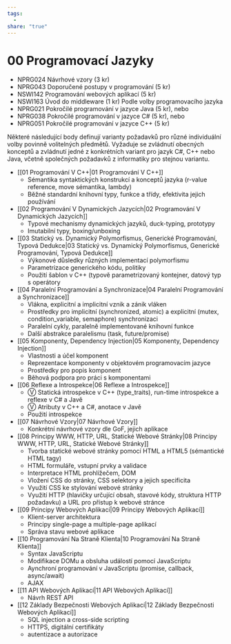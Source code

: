 ```yaml
---
tags:
  - 
share: "true"
---
```


# 00 Programovací Jazyky

- NPRG024 Návrhové vzory (3 kr)
- NPRG043 Doporučené postupy v programování (5 kr)
- NSWI142 Programování webových aplikací (5 kr)
- NSWI163 Úvod do middleware (1 kr)
Podle volby programovacího jazyka
- NPRG021 Pokročilé programování v jazyce Java (5 kr), nebo
- NPRG038 Pokročilé programování v jazyce C# (5 kr), nebo
- NPRG051 Pokročilé programování v jazyce C++ (5 kr)


Některé následující body definují varianty požadavků pro různé individuální volby povinně volitelných předmětů.
Vyžaduje se zvládnutí obecných konceptů a zvládnutí jedné z konkrétních variant pro jazyk C#, C++ nebo Java, včetně společných požadavků z informatiky pro stejnou variantu.

- [[01 Programování V C++|01 Programování V C++]] 
	- Sémantika syntaktických konstrukcí a konceptů jazyka (r-value reference, move sémantika, lambdy) 
	- Běžné standardní knihovní typy, funkce a třídy, efektivita jejich používání
- [[02 Programování V Dynamických Jazycích|02 Programování V Dynamických Jazycích]]
	- Typové mechanismy dynamických jazyků, duck-typing, prototypy
	- Imutabilní typy, boxing/unboxing
- [[03 Statický vs. Dynamický Polymorfismus, Generické Programování, Typová Dedukce|03 Statický vs. Dynamický Polymorfismus, Generické Programování, Typová Dedukce]]
	- Výkonové důsledky různých implementací polymorfismu
	- Parametrizace generického kódu, politiky
	- Použití šablon v C++ (typově parametrizovaný kontejner, datový typ s operátory
- [[04 Paralelní Programování a Synchronizace|04 Paralelní Programování a Synchronizace]]
	- Vlákna, explicitní a implicitní vznik a zánik vláken
	- Prostředky pro implicitní (synchronized, atomic) a explicitní (mutex, condition_variable, semaphore) synchronizaci
	- Paralelní cykly, paralelně implementované knihovní funkce
	- Další abstrakce paralelismu (task, future/promise)
- [[05 Komponenty, Dependency Injection|05 Komponenty, Dependency Injection]]
	- Vlastnosti a účel komponent
	- Reprezentace komponenty v objektovém programovacím jazyce
	- Prostředky pro popis komponent
	- Běhová podpora pro práci s komponentami
- [[06 Reflexe a Introspekce|06 Reflexe a Introspekce]]
	- Ⓥ Statická introspekce v C++ (type_traits), run-time introspekce a reflexe v C# a Javě
	- Ⓥ Atributy v C++ a C#, anotace v Javě
	- Použití introspekce
- [[07 Návrhové Vzory|07 Návrhové Vzory]]
	- Konkrétní návrhové vzory dle GoF, jejich aplikace
- [[08 Principy WWW, HTTP, URL, Statické Webové Stránky|08 Principy WWW, HTTP, URL, Statické Webové Stránky]]
	- Tvorba statické webové stránky pomocí HTML a HTML5 (sémantické HTML tagy)
	- HTML formuláře, vstupní prvky a validace
	- Interpretace HTML prohlížečem, DOM
	- Vložení CSS do stránky, CSS selektory a jejich specificita
	- Využití CSS ke stylování webové stránky
	- Využití HTTP (hlavičky určující obsah, stavové kódy, struktura HTTP požadavku) a URL pro přístup k webové stránce
- [[09 Principy Webových Aplikací|09 Principy Webových Aplikací]]
	- Klient-server architektura
	- Principy single-page a multiple-page aplikací
	- Správa stavu webové aplikace
- [[10 Programování Na Straně Klienta|10 Programování Na Straně Klienta]]
	- Syntax JavaScriptu
	- Modifikace DOMu a obsluha událostí pomocí JavaScriptu
	- Aynchroní programování v JavaScriptu (promise, callback, async/await)
	- AJAX
- [[11 API Webových Aplikací|11 API Webových Aplikací]]
	- Návrh REST API
- [[12 Základy Bezpečnosti Webových Aplikací|12 Základy Bezpečnosti Webových Aplikací]]
	- SQL injection a cross-side scripting
	- HTTPS, digitální certifikáty
	- autentizace a autorizace
